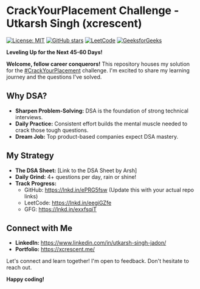 # CrackYourPlacement Challenge - Utkarsh Singh (xcrescent)

[![License: MIT](https://img.shields.io/badge/License-MIT-yellow.svg)](https://opensource.org/licenses/MIT)
[![GitHub stars](https://img.shields.io/github/stars/xcrescent/CrackYourPlacement)](https://github.com/xcrescent/CrackYourPlacement)
[![LeetCode](https://img.shields.io/badge/-LeetCode-FFA116?style=flat-square&logo=LeetCode&logoColor=black)](https://lnkd.in/eegiGZfe)
[![GeeksforGeeks](https://img.shields.io/badge/-GeeksforGeeks-000000?style=flat-square&logo=GeeksforGeeks&logoColor=green)](https://lnkd.in/exxfsqiT)

**Leveling Up for the Next 45-60 Days!**

**Welcome, fellow career conquerors!** This repository houses my solution for the [#CrackYourPlacement](#crackyourplacement) challenge. I'm excited to share my learning journey and the questions I've solved.

## Why DSA?

* **Sharpen Problem-Solving:**  DSA is the foundation of strong technical interviews.
* **Daily Practice:** Consistent effort builds the mental muscle needed to crack those tough questions.
* **Dream Job:** Top product-based companies expect DSA mastery.

## My Strategy

* **The DSA Sheet:**  [Link to the DSA Sheet by Arsh]
* **Daily Grind:**  4+ questions per day, rain or shine!
* **Track Progress:**
    * GitHub: https://lnkd.in/ePRG5fsw (Update this with your actual repo links)
    * LeetCode: https://lnkd.in/eegiGZfe
    * GFG: https://lnkd.in/exxfsqiT

## Connect with Me

* **LinkedIn:** https://www.linkedin.com/in/utkarsh-singh-jadon/
* **Portfolio:** https://xcrescent.me/

Let's connect and learn together! I'm open to feedback. Don't hesitate to reach out.

**Happy coding!** 
